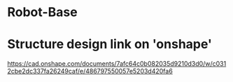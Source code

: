 # Robot-Base

# Structure design link on 'onshape'
https://cad.onshape.com/documents/7afc64c0b082035d9210d3d0/w/c0312cbe2dc337fa26249caf/e/486797550057e5203d420fa6
